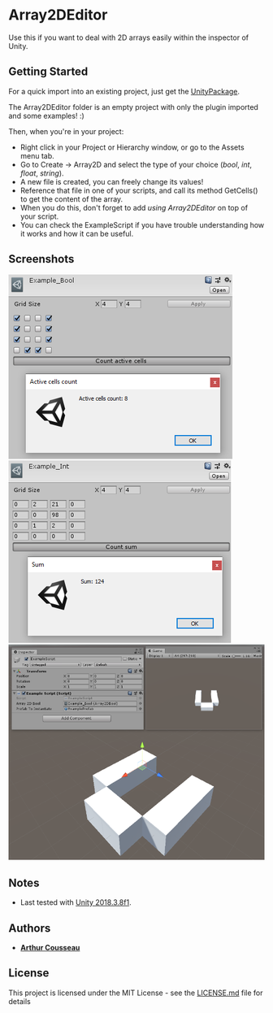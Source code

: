 # Array2DEditor

Use this if you want to deal with 2D arrays easily within the inspector of Unity.

## Getting Started

For a quick import into an existing project, just get the [UnityPackage](Array2DEditorPackage.unitypackage).

The Array2DEditor folder is an empty project with only the plugin imported and some examples! :)

Then, when you're in your project:

- Right click in your Project or Hierarchy window, or go to the Assets menu tab.
- Go to Create -> Array2D and select the type of your choice (_bool_, _int_, _float_, _string_).
- A new file is created, you can freely change its values!
- Reference that file in one of your scripts, and call its method GetCells() to get the content of the array.
- When you do this, don't forget to add _using Array2DEditor_ on top of your script.
- You can check the ExampleScript if you have trouble understanding how it works and how it can be useful.

## Screenshots

![Example 1](Screenshots/Example_1.PNG)
![Example 2](Screenshots/Example_2.PNG)
![Example 3](Screenshots/Example_3.PNG)

## Notes

* Last tested with [Unity 2018.3.8f1](https://unity3d.com/unity/whats-new/2018.3.8).

## Authors

* **[Arthur Cousseau](https://www.linkedin.com/in/arthurcousseau/)**

## License

This project is licensed under the MIT License - see the [LICENSE.md](LICENSE.md) file for details